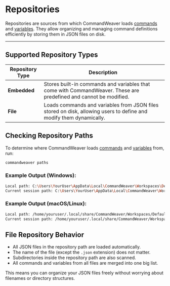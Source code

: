 # Repositories

Repositories are sources from which CommandWeaver loads [commands](command.md) and [variables](variable.md). They allow organizing and managing command definitions efficiently by storing them in JSON files on disk.

---

## Supported Repository Types


| Repository Type | Description |
|----------------|-------------|
| **Embedded** | Stores built-in commands and variables that come with CommandWeaver. These are predefined and cannot be modified. |
| **File** | Loads commands and variables from JSON files stored on disk, allowing users to define and modify them dynamically. |

## Checking Repository Paths

To determine where CommandWeaver loads [commands](command.md) and [variables](variable.md) from, run:

```sh
commandweaver paths
```
### Example Output (Windows):
```sh
Local path: C:\Users\YourUser\AppData\Local\CommandWeaver\Workspaces\Default\Application
Current session path: C:\Users\YourUser\AppData\Local\CommandWeaver\Workspaces\Default\Sessions\session1
```
### Example Output (macOS/Linux):
```sh
Local path: /home/youruser/.local/share/CommandWeaver/Workspaces/Default/Application
Current session path: /home/youruser/.local/share/CommandWeaver/Workspaces/Default/Sessions/session1
```

## File Repository Behavior

- All JSON files in the repository path are loaded automatically.
- The name of the file (except the `.json` extension) does not matter.
- Subdirectories inside the repository path are also scanned.
- All commands and variables from all files are merged into one big list.

This means you can organize your JSON files freely without worrying about filenames or directory structures.
